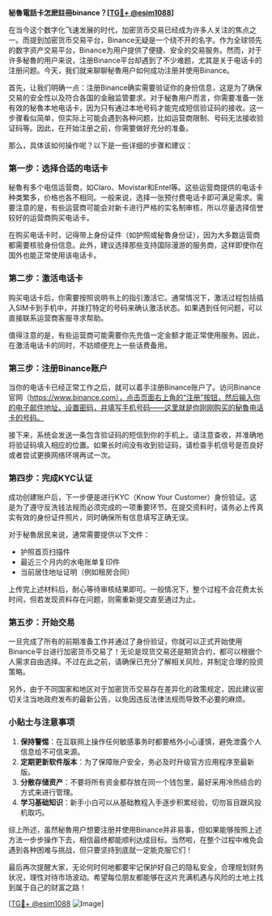 **秘魯電話卡怎麽註冊binance？[[TG💪+ @esim1088](https://t.me/s/esim1088)]**

在当今这个数字化飞速发展的时代，加密货币交易已经成为许多人关注的焦点之一。而提到加密货币交易平台，Binance无疑是一个绕不开的名字。作为全球领先的数字资产交易平台，Binance为用户提供了便捷、安全的交易服务。然而，对于许多秘魯的用户来说，注册Binance平台却遇到了不少难题，尤其是关于电话卡的注册问题。今天，我们就来聊聊秘魯用户如何成功注册并使用Binance。

首先，让我们明确一点：注册Binance确实需要验证你的身份信息，这是为了确保交易的安全性以及符合各国的金融监管要求。对于秘魯用户而言，你需要准备一张有效的秘魯本地电话卡，因为只有通过本地号码才能完成短信验证码的接收。这一步骤看似简单，但实际上可能会遇到各种问题，比如运营商限制、号码无法接收验证码等。因此，在开始注册之前，你需要做好充分的准备。

那么，具体该如何操作呢？以下是一些详细的步骤和建议：

### 第一步：选择合适的电话卡

秘魯有多个电信运营商，如Claro、Movistar和Entel等。这些运营商提供的电话卡种类繁多，价格也各不相同。一般来说，选择一张预付费电话卡即可满足需求。需要注意的是，有些运营商可能会对新卡进行严格的实名制审核，所以尽量选择信誉较好的运营商购买电话卡。

在购买电话卡时，记得带上身份证件（如护照或秘魯身份证），因为大多数运营商都需要核验身份信息。此外，建议选择那些支持国际漫游的服务商，这样即使你在国外也能正常使用该电话卡。

### 第二步：激活电话卡

购买电话卡后，你需要按照说明书上的指引激活它。通常情况下，激活过程包括插入SIM卡到手机中，并拨打特定的号码来确认激活状态。如果遇到任何问题，可以直接联系运营商客服寻求帮助。

值得注意的是，有些运营商可能需要你先充值一定金额才能正常使用服务。因此，在激活电话卡的同时，不妨顺便充上一些话费备用。

### 第三步：注册Binance账户

当你的电话卡已经正常工作之后，就可以着手注册Binance账户了。访问Binance官网（https://www.binance.com），点击页面右上角的“注册”按钮，然后输入你的电子邮件地址、设置密码，并填写手机号码——这里就是你刚刚购买的秘魯电话卡的号码。

接下来，系统会发送一条包含验证码的短信到你的手机上。请注意查收，并准确地将验证码填入相应的位置。如果长时间没有收到验证码，请检查手机信号是否良好或者尝试更换网络环境再试一次。

### 第四步：完成KYC认证

成功创建账户后，下一步便是进行KYC（Know Your Customer）身份验证。这是为了遵守反洗钱法规而必须完成的一项重要环节。在提交资料时，请务必上传真实有效的身份证件照片，同时确保所有信息填写正确无误。

对于秘魯居民来说，通常需要提供以下文件：
- 护照首页扫描件
- 最近三个月内的水电账单复印件
- 当前居住地址证明（例如租房合同）

上传完上述材料后，耐心等待审核结果即可。一般情况下，整个过程不会花费太长时间，但若发现资料存在问题，则需重新提交直至通过为止。

### 第五步：开始交易

一旦完成了所有的前期准备工作并通过了身份验证，你就可以正式开始使用Binance平台进行加密货币交易了！无论是现货交易还是期货合约，都可以根据个人需求自由选择。不过在此之前，请确保已充分了解相关风险，并制定合理的投资策略。

另外，由于不同国家和地区对于加密货币交易存在差异化的政策规定，因此建议密切关注当地政府发布的最新公告，以免因违反法律法规而导致不必要的麻烦。

### 小贴士与注意事项

1. **保持警惕**：在互联网上操作任何敏感事务时都要格外小心谨慎，避免泄露个人信息给不可信来源。
2. **定期更新软件版本**：为了保障账户安全，务必及时升级官方应用程序至最新版。
3. **分散存储资产**：不要将所有资金都存放在同一个钱包里，最好采用冷热结合的方式来进行管理。
4. **学习基础知识**：新手小白可以从基础教程入手逐步积累经验，切勿盲目跟风投机取巧。

综上所述，虽然秘魯用户想要注册并使用Binance并非易事，但如果能够按照上述方法一步步操作下去，相信最终都能顺利达成目标。当然啦，在整个过程中难免会遇到各种困难与挑战，但只要坚持到底就一定能克服它们！

最后再次提醒大家，无论何时何地都要牢记保护好自己的隐私安全，合理规划财务状况，理性对待市场波动。希望每位朋友都能够在这片充满机遇与风险的土地上找到属于自己的财富之路！

[[TG💪+ @esim1088](https://t.me/s/esim1088) ![Image](https://i.postimg.cc/4NQfJmqS/Snipaste-2025-05-13-00-14-12.png)]